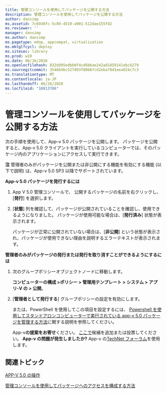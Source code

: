 ```yaml
---
title: 管理コンソールを使用してパッケージを公開する方法
description: 管理コンソールを使用してパッケージを公開する方法
author: dansimp
ms.assetid: 7c6930fc-5c89-4519-a901-512dae155fd2
ms.reviewer: ''
manager: dansimp
ms.author: dansimp
ms.pagetype: mdop, appcompat, virtualization
ms.mktglfcycl: deploy
ms.sitesec: library
ms.prod: w10
ms.date: 06/16/2016
ms.openlocfilehash: 832dd95edbb0f4cd6b6ae242a81859141ebcb279
ms.sourcegitcommit: 354664bc527d93f80687cd2eba70d1eea024c7c3
ms.translationtype: MT
ms.contentlocale: ja-JP
ms.lasthandoff: 06/26/2020
ms.locfileid: "10813786"
---
```

# 管理コンソールを使用してパッケージを公開する方法


次の手順を使用して、App-v 5.0 パッケージを公開します。 パッケージを公開すると、App-v 5.0 クライアントを実行しているコンピューターでは、そのパッケージ内のアプリケーションにアクセスして実行できます。

**注** 管理者のみがパッケージを公開または非公開にする機能を有効にする機能 (以下で説明) は、App-v 5.0 SP3 以降でサポートされています。

 

**App-v 5.0 パッケージを発行するには**

1.  App V 5.0 管理コンソールで、 公開するパッケージの名前を右クリックし、[**発行**] を選択します。

2.  [**状態**] 列を確認して、パッケージが公開されていることを確認し、使用できるようになりました。 パッケージが使用可能な場合は、[**発行済み**] 状態が表示されます。

    パッケージが正常に公開されていない場合は、[**非公開**] という状態が表示され、パッケージが使用できない理由を説明するエラーテキストが表示されます。

**管理者のみがパッケージの発行または発行を取り消すことができるようにするには**

1.  次のグループポリシーオブジェクトノードに移動します。

    **コンピューターの構成 &gt;ポリシー &gt; 管理用テンプレート &gt; システム &gt; アプリ-V の &gt; 公開**。

2.  [**管理者として発行する**] グループポリシーの設定を有効にします。

    または、PowerShell を使用してこの項目を設定するには、 [Powershell を使用してスタンドアロンコンピューターで実行されている app-v 5.0 パッケージを管理する方法](how-to-manage-app-v-50-packages-running-on-a-stand-alone-computer-by-using-powershell.md#bkmk-admins-pub-pkgs)に関する説明を参照してください。

    App-v**の提案をお寄せ**ください。 [ここで](http://appv.uservoice.com/forums/280448-microsoft-application-virtualization)候補を追加または投票してください。 **App-v の問題が発生しましたか?** App-v の[TechNet フォーラム](https://social.technet.microsoft.com/Forums/home?forum=mdopappv)を使用します。

## 関連トピック


[APP-V 5.0 の操作](operations-for-app-v-50.md)

[管理コンソールを使用してパッケージへのアクセスを構成する方法](how-to-configure-access-to-packages-by-using-the-management-console-50.md)

 

 





